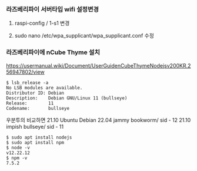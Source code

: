 
### 라즈베리파이 서버타입 wifi 설정변경
 1. raspi-config / 1-s1  변경
 
 2.  sudo nano /etc/wpa_supplicant/wpa_supplicant.conf 수정




### 라즈베리파이에 nCube Thyme 설치
https://usermanual.wiki/Document/UserGuidenCubeThymeNodejsv200KR.256947802/view

```
$ lsb_release -a
No LSB modules are available.
Distributor ID: Debian
Description:    Debian GNU/Linux 11 (bullseye)
Release:        11
Codename:       bullseye
```

 우분투의 비교하면 21.10
Ubuntu	Debian
22.04 jammy	bookworm/ sid - 12
21.10 impish	bullseye/ sid - 11

```
$ sudo apt install nodejs
$ sudo apt install npm
$ node -v
v12.22.12
$ npm -v
7.5.2
```









